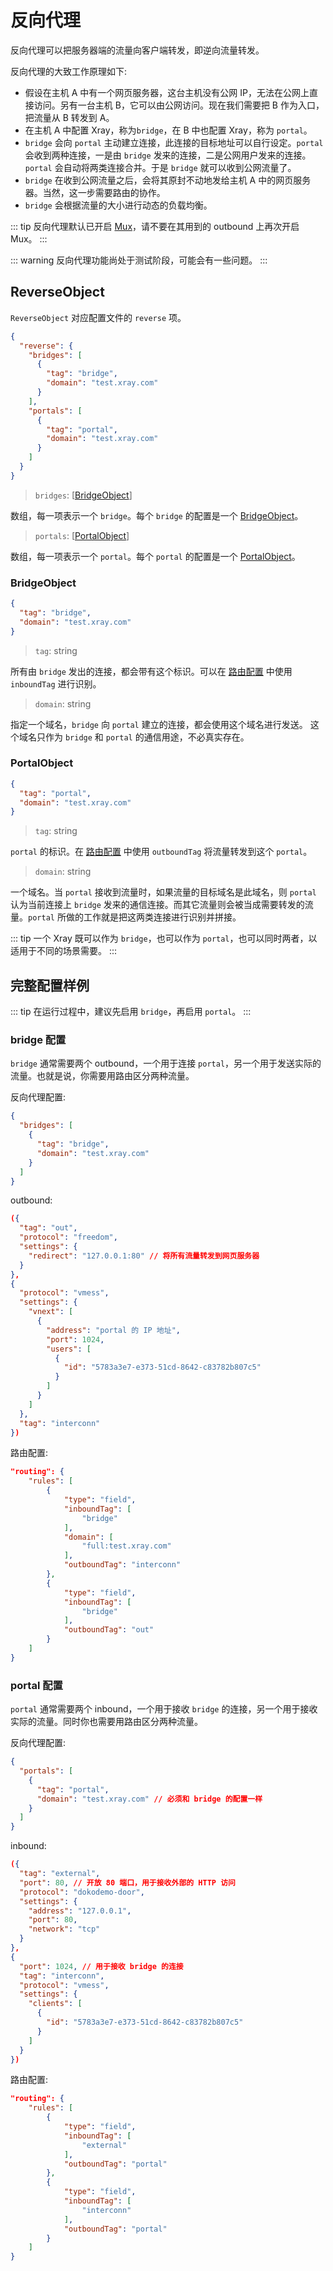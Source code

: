 # 反向代理

反向代理可以把服务器端的流量向客户端转发，即逆向流量转发。

反向代理的大致工作原理如下:

- 假设在主机 A 中有一个网页服务器，这台主机没有公网 IP，无法在公网上直接访问。另有一台主机 B，它可以由公网访问。现在我们需要把 B 作为入口，把流量从 B 转发到 A。
- 在主机 A 中配置 Xray，称为`bridge`，在 B 中也配置 Xray，称为 `portal`。
- `bridge` 会向 `portal` 主动建立连接，此连接的目标地址可以自行设定。`portal` 会收到两种连接，一是由 `bridge` 发来的连接，二是公网用户发来的连接。`portal` 会自动将两类连接合并。于是 `bridge` 就可以收到公网流量了。
- `bridge` 在收到公网流量之后，会将其原封不动地发给主机 A 中的网页服务器。当然，这一步需要路由的协作。
- `bridge` 会根据流量的大小进行动态的负载均衡。

::: tip
反向代理默认已开启 [Mux](../../development/protocols/muxcool/)，请不要在其用到的 outbound 上再次开启 Mux。
:::

::: warning
反向代理功能尚处于测试阶段，可能会有一些问题。
:::

## ReverseObject

`ReverseObject` 对应配置文件的 `reverse` 项。

```json
{
  "reverse": {
    "bridges": [
      {
        "tag": "bridge",
        "domain": "test.xray.com"
      }
    ],
    "portals": [
      {
        "tag": "portal",
        "domain": "test.xray.com"
      }
    ]
  }
}
```

> `bridges`: \[[BridgeObject](#bridgeobject)\]

数组，每一项表示一个 `bridge`。每个 `bridge` 的配置是一个 [BridgeObject](#bridgeobject)。

> `portals`: \[[PortalObject](#portalobject)\]

数组，每一项表示一个 `portal`。每个 `portal` 的配置是一个 [PortalObject](#bridgeobject)。

### BridgeObject

```json
{
  "tag": "bridge",
  "domain": "test.xray.com"
}
```

> `tag`: string

所有由 `bridge` 发出的连接，都会带有这个标识。可以在 [路由配置](./routing.md) 中使用 `inboundTag` 进行识别。

> `domain`: string

指定一个域名，`bridge` 向 `portal` 建立的连接，都会使用这个域名进行发送。
这个域名只作为 `bridge` 和 `portal` 的通信用途，不必真实存在。

### PortalObject

```json
{
  "tag": "portal",
  "domain": "test.xray.com"
}
```

> `tag`: string

`portal` 的标识。在 [路由配置](./routing.md) 中使用 `outboundTag` 将流量转发到这个 `portal`。

> `domain`: string

一个域名。当 `portal` 接收到流量时，如果流量的目标域名是此域名，则 `portal` 认为当前连接上 `bridge` 发来的通信连接。而其它流量则会被当成需要转发的流量。`portal` 所做的工作就是把这两类连接进行识别并拼接。

::: tip
一个 Xray 既可以作为 `bridge`，也可以作为 `portal`，也可以同时两者，以适用于不同的场景需要。
:::

## 完整配置样例

::: tip
在运行过程中，建议先启用 `bridge`，再启用 `portal`。
:::

### bridge 配置

`bridge` 通常需要两个 outbound，一个用于连接 `portal`，另一个用于发送实际的流量。也就是说，你需要用路由区分两种流量。

反向代理配置:

```json
{
  "bridges": [
    {
      "tag": "bridge",
      "domain": "test.xray.com"
    }
  ]
}
```

outbound:

```json
({
  "tag": "out",
  "protocol": "freedom",
  "settings": {
    "redirect": "127.0.0.1:80" // 将所有流量转发到网页服务器
  }
},
{
  "protocol": "vmess",
  "settings": {
    "vnext": [
      {
        "address": "portal 的 IP 地址",
        "port": 1024,
        "users": [
          {
            "id": "5783a3e7-e373-51cd-8642-c83782b807c5"
          }
        ]
      }
    ]
  },
  "tag": "interconn"
})
```

路由配置:

```json
"routing": {
    "rules": [
        {
            "type": "field",
            "inboundTag": [
                "bridge"
            ],
            "domain": [
                "full:test.xray.com"
            ],
            "outboundTag": "interconn"
        },
        {
            "type": "field",
            "inboundTag": [
                "bridge"
            ],
            "outboundTag": "out"
        }
    ]
}
```

### portal 配置

`portal` 通常需要两个 inbound，一个用于接收 `bridge` 的连接，另一个用于接收实际的流量。同时你也需要用路由区分两种流量。

反向代理配置:

```json
{
  "portals": [
    {
      "tag": "portal",
      "domain": "test.xray.com" // 必须和 bridge 的配置一样
    }
  ]
}
```

inbound:

```json
({
  "tag": "external",
  "port": 80, // 开放 80 端口，用于接收外部的 HTTP 访问
  "protocol": "dokodemo-door",
  "settings": {
    "address": "127.0.0.1",
    "port": 80,
    "network": "tcp"
  }
},
{
  "port": 1024, // 用于接收 bridge 的连接
  "tag": "interconn",
  "protocol": "vmess",
  "settings": {
    "clients": [
      {
        "id": "5783a3e7-e373-51cd-8642-c83782b807c5"
      }
    ]
  }
})
```

路由配置:

```json
"routing": {
    "rules": [
        {
            "type": "field",
            "inboundTag": [
                "external"
            ],
            "outboundTag": "portal"
        },
        {
            "type": "field",
            "inboundTag": [
                "interconn"
            ],
            "outboundTag": "portal"
        }
    ]
}
```
